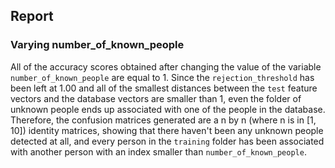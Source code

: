 ## Report

### Varying number_of_known_people

All of the accuracy scores obtained after changing the value of the variable `number_of_known_people` are equal to 1. Since the `rejection_threshold` has been left at 1.00 and all of the smallest distances between the `test` feature vectors and the database vectors are smaller than 1, even the folder of unknown people ends up associated with one of the people in the database. Therefore, the confusion matrices generated are a n by n (where n is in [1, 10]) identity matrices, showing that there haven't been any unknown people detected at all, and every person in the `training` folder has been associated with another person with an index smaller than `number_of_known_people`.
